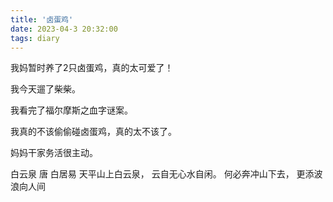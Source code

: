```yaml
---
title: '卤蛋鸡'
date: 2023-04-3 20:32:00
tags: diary
---
```

我妈暂时养了2只卤蛋鸡，真的太可爱了！

我今天遛了柴柴。

我看完了福尔摩斯之血字谜案。

我真的不该偷偷碰卤蛋鸡，真的太不该了。

妈妈干家务活很主动。

白云泉 唐 白居易
天平山上白云泉，
云自无心水自闲。
何必奔冲山下去，
更添波浪向人间
